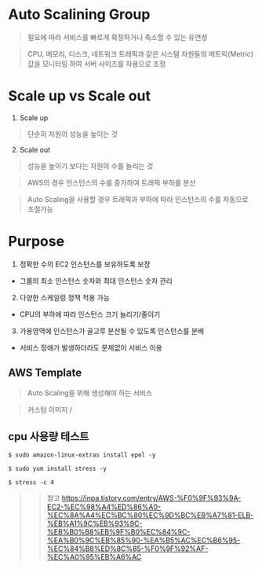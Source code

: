 Auto Scalining Group
======================

> 필요에 따라 서비스를 빠르게 확장하거나 축소할 수 있는 유연셩

> CPU, 메모리, 디스크, 네트워크 트래픽과 같은 시스템 자원들의 메트릭(Metric)값을 모니터링 하여 서버 사이즈를 자용으로 조정

# Scale up vs Scale out

1. Scale up

> 단순히 자원의 성능을 높이는 것

2. Scale out 

> 성능을 높이기 보다는 자원의 수를 늘리는 것 

> AWS의 경우 인스턴스의 수를 증가하여 트래픽 부하를 분산 

> Auto Scaling을 사용할 경우 트래픽과 부하에 따라 인스턴스의 수를 자동으로 조절가능 

# Purpose

1. 정확한 수의 EC2 인스턴스를 보유하도록 보장 

- 그룹의 최소 인스턴스 숫자와 최대 인스턴스 숫자 관리

2. 다양한 스케일링 정책 적용 가능 

- CPU의 부하에 따라 인스턴스 크기 늘리기/줄이기

3. 가용영역에 인스턴스가 골고루 분산될 수 있도록 인스턴스를 분배

- 서비스 장애가 발생하더라도 문제없이 서비스 이용 

## AWS Template

> Auto Scaling을 위해 생성해야 하는 서비스

> 커스텀 이미지 / 



## cpu 사용량 테스트 

```
$ sudo amazon-linux-extras install epel -y

$ sudo yum install stress -y

$ stress -c 4
```



>> 참고 
https://inpa.tistory.com/entry/AWS-%F0%9F%93%9A-EC2-%EC%98%A4%ED%86%A0-%EC%8A%A4%EC%BC%80%EC%9D%BC%EB%A7%81-ELB-%EB%A1%9C%EB%93%9C-%EB%B0%B8%EB%9F%B0%EC%84%9C-%EA%B0%9C%EB%85%90-%EA%B5%AC%EC%B6%95-%EC%84%B8%ED%8C%85-%F0%9F%92%AF-%EC%A0%95%EB%A6%AC
